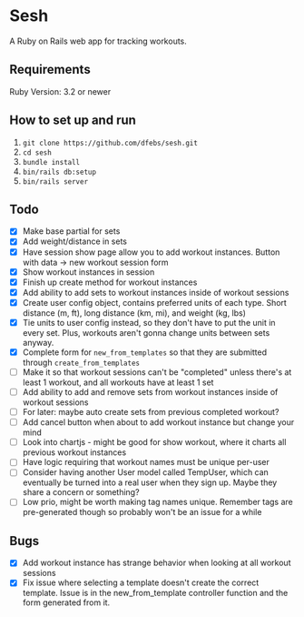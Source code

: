 # Sesh
A Ruby on Rails web app for tracking workouts.

## Requirements
Ruby Version: 3.2 or newer

## How to set up and run
1. `git clone https://github.com/dfebs/sesh.git`
1. `cd sesh`
1. `bundle install`
1. `bin/rails db:setup`
1. `bin/rails server`

## Todo
- [x] Make base partial for sets
- [x] Add weight/distance in sets
- [x] Have session show page allow you to add workout instances. Button with data -> new workout session form
- [x] Show workout instances in session
- [x] Finish up create method for workout instances
- [x] Add ability to add sets to workout instances inside of workout sessions
- [x] Create user config object, contains preferred units of each type. Short distance (m, ft), long distance (km, mi), and weight (kg, lbs)
- [x] Tie units to user config instead, so they don't have to put the unit in every set. Plus, workouts aren't gonna change units between sets anyway.
- [x] Complete form for `new_from_templates` so that they are submitted through `create_from_templates`
- [ ] Make it so that workout sessions can't be "completed" unless there's at least 1 workout, and all workouts have at least 1 set
- [ ] Add ability to add and remove sets from workout instances inside of workout sessions
- [ ] For later: maybe auto create sets from previous completed workout?
- [ ] Add cancel button when about to add workout instance but change your mind
- [ ] Look into chartjs - might be good for show workout, where it charts all previous workout instances
- [ ] Have logic requiring that workout names must be unique per-user
- [ ] Consider having another User model called TempUser, which can eventually be turned into a real user when they sign up. Maybe they share a concern or something?
- [ ] Low prio, might be worth making tag names unique. Remember tags are pre-generated though so probably won't be an issue for a while

## Bugs
- [x] Add workout instance has strange behavior when looking at all workout sessions
- [x] Fix issue where selecting a template doesn't create the correct template. Issue is in the new_from_template controller function and the form generated from it.
